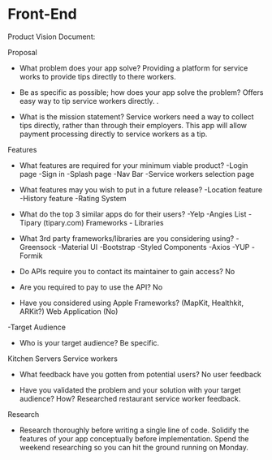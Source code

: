 # Front-End

Product Vision Document:

Proposal

- What problem does your app solve?
Providing a platform for service works to provide tips directly to there workers.

- Be as specific as possible; how does your app solve the problem?
Offers easy way to tip service workers directly. .

- What is the mission statement?
Service workers need a way to collect tips directly, rather than through their employers. This app will allow payment processing directly to service workers as a tip.
 

Features

- What features are required for your minimum viable product?
-Login page
-Sign in
-Splash page
-Nav Bar
-Service workers selection page

- What features may you wish to put in a future release?
-Location feature
-History feature 
-Rating System

- What do the top 3 similar apps do for their users?
-Yelp
-Angies List
-Tipary (tipary.com)
Frameworks - Libraries

- What 3rd party frameworks/libraries are you considering using?
-Greensock
-Material UI
-Bootstrap
-Styled Components
-Axios 
-YUP
-Formik

- Do APIs require you to contact its maintainer to gain access?
No
- Are you required to pay to use the API?
No
- Have you considered using Apple Frameworks? (MapKit, Healthkit, ARKit?)
Web Application (No) 


-Target Audience

- Who is your target audience? Be specific.

Kitchen Servers
Service workers

- What feedback have you gotten from potential users?
No user feedback 

- Have you validated the problem and your solution with your target audience? How?
Researched restaurant service worker feedback.

Research

- Research thoroughly before writing a single line of code. Solidify the features of your app conceptually before implementation. Spend the weekend researching so you can hit the ground running on Monday.
